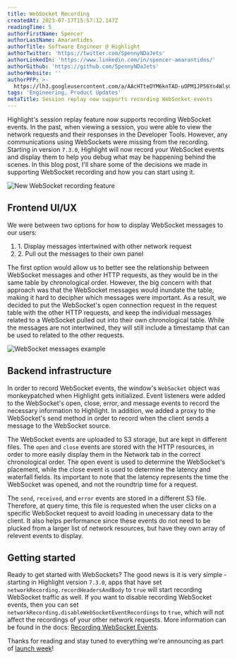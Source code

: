 ```yaml
---
title: WebSocket Recording
createdAt: 2023-07-17T15:57:12.147Z
readingTime: 5
authorFirstName: Spencer
authorLastName: Amarantides
authorTitle: Software Engineer @ Highlight
authorTwitter: 'https://twitter.com/SpennyNDaJets'
authorLinkedIn: 'https://www.linkedin.com/in/spencer-amarantides/'
authorGithub: 'https://github.com/SpennyNDaJets'
authorWebsite: ''
authorPFP: >-
  https://lh3.googleusercontent.com/a/AAcHTteOYM6knTAD-uOPM1JP56Yn4WlsGya6Dpnhq_ak6UJUY3Q=s576-c-no
tags: 'Engineering, Product Updates'
metaTitle: Session replay now supports recording WebSocket events
---
```


Highlight's session replay feature now supports recording WebSocket events. In the past, when viewing a session, you were able to view the network requests and their responses in the Developer Tools. However, any communications using WebSockets were missing from the recording. Starting in version `7.3.0`, Highlight will now record your WebSocket events and display them to help you debug what may be happening behind the scenes. In this blog post, I'll share some of the decisions we made in supporting WebSocket recording and how you can start using it.

![New WebSocket recording feature](/images/blog/web-socket-recording/overview.png)

## Frontend UI/UX

We were between two options for how to display WebSocket messages to our users:
<ol>
  <li>1. Display messages intertwined with other network request</li>
  <li>2. Pull out the messages to their own panel</li>
</ol>

The first option would allow us to better see the relationship between WebSocket messages and other HTTP requests, as they would be in the same table by chronological order. However, the big concern with that approach was that the WebSocket messages would inundate the table, making it hard to decipher which messages were important. As a result, we decided to put the WebSocket's open connection request in the request table with the other HTTP requests, and keep the individual messages related to a WebSocket pulled out into their own chronological table. While the messages are not intertwined, they will still include a timestamp that can be used to related to the other requests.

![WebSocket messages example](/images/blog/web-socket-recording/messages.png)

## Backend infrastructure

In order to record WebSocket events, the window's `WebSocket` object was monkeypatched when Highlight gets initialized. Event listeners were added to the WebSocket's open, close, error, and message events to record the necessary information to Highlight. In addition, we added a proxy to the WebSocket's send method in order to record when the client sends a message to the WebSocket source.

The WebSocket events are uploaded to S3 storage, but are kept in different files. The `open` and `close` events are stored with the HTTP resources, in order to more easily display them in the Network tab in the correct chronological order. The open event is used to determine the WebSocket's placement, while the close event is used to determine the latency and waterfall fields. Its important to note that the latency represents the time the WebSocket was opened, and not the roundtrip time for a request.

The `send`, `received`, and `error` events are stored in a different S3 file. Therefore, at query time, this file is requested when the user clicks on a specific WebSocket request to avoid loading in unecessary data to the client. It also helps performance since these events do not need to be plucked from a larger list of network resources, but have they own array of relevent events to display.

## Getting started

Ready to get started with WebSockets? The good news is it is very simple - starting in Highlight version `7.3.0`, apps that have set `networkRecording.recordHeadersAndBody` to `true` will start recording WebSocket traffic as well. If you want to disable recording WebSocket events, then you can set `networkRecording.disableWebSocketEventRecordings` to `true`, which will not affect the recordings of your other network requests. More information can be found in the docs: [Recording WebSocket Events](https://www.highlight.io/docs/getting-started/browser/replay-configuration/recording-web-socket-events).

Thanks for reading and stay tuned to everything we're announcing as part of [launch week](https://highlight.io/launch-week-day-1)!
